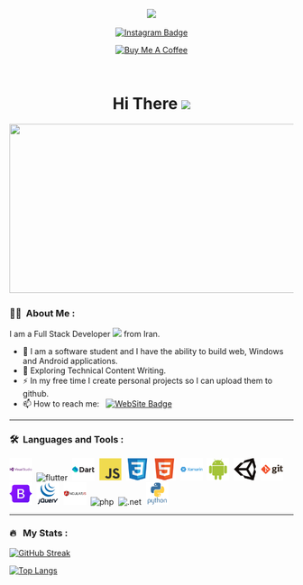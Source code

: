 
<p align="center"><img src="https://media.giphy.com/media/M9gbBd9nbDrOTu1Mqx/giphy.gif" width="100"/></p>
<p align="center">
<a href="https://www.instagram.com/hamid_programer_pro"><img src="https://img.shields.io/badge/Instagram-blueviolet?style=for-the-badge&logo=Instagram&logoColor=white" alt="Instagram Badge"></a>
</p>
<p align="center">
<a href="https://www.buymeacoffee.com/HamidMaster" target="_blank"><img src="https://cdn.buymeacoffee.com/buttons/default-orange.png" alt="Buy Me A Coffee" height="41" width="174"></a>
</p>
<p align="center"><img src="https://komarev.com/ghpvc/?username=hamidprogram&style=flat-square&color=blue" alt=""></p>

<h1 align="center">Hi There <img src="https://media.giphy.com/media/hvRJCLFzcasrR4ia7z/giphy.gif" width="40"></h1>

<p align="center"><img src="https://media.giphy.com/media/dWesBcTLavkZuG35MI/giphy.gif" width="600" height="300"  /></p>

### :woman_technologist: &nbsp;About Me :

I am a Full Stack Developer <img src="https://media.giphy.com/media/WUlplcMpOCEmTGBtBW/giphy.gif" width="30"> from Iran.

- 🔭 I am a software student and I have the ability to build web, Windows and Android applications.
- 🌱 Exploring Technical Content Writing.
- ⚡ In my free time I create personal projects so I can upload them to github.
- 📫 How to reach me: &nbsp; [![WebSite Badge](https://img.shields.io/badge/-hamidmaster.ir-blue?style=flat)](https://hamidmaster.ir)

---

### 🛠 &nbsp;Languages and Tools :

<p>
<img src="https://github.com/devicons/devicon/blob/master/icons/visualstudio/visualstudio-plain-wordmark.svg" title="visualstudio" alt="visualstudio" width="40" height="40"/>&nbsp;
<img src="https://github.com/devicons/devicon/blob/master/icons/flutter/flutter-original-wordmark.svg" title="flutter" alt="flutter" width="40" height="40"/>&nbsp;
<img src="https://github.com/devicons/devicon/blob/master/icons/dart/dart-original-wordmark.svg" title="dart" alt="dart" width="40" height="40"/>&nbsp;
<img src="https://github.com/devicons/devicon/blob/master/icons/javascript/javascript-original.svg" title="javascript" alt="javascript UI" width="40" height="40"/>&nbsp;
<img src="https://github.com/devicons/devicon/blob/master/icons/css3/css3-original.svg" title="css3" alt="css3" width="40" height="40"/>&nbsp;
<img src="https://github.com/devicons/devicon/blob/master/icons/html5/html5-original.svg" title="html5" alt="html5 " width="40" height="40"/>&nbsp;
<img src="https://github.com/devicons/devicon/blob/master/icons/xamarin/xamarin-original-wordmark.svg"  title="xamarin" alt="xamarin" width="40" height="40"/>&nbsp;
<img src="https://github.com/devicons/devicon/blob/master/icons/android/android-original.svg" title="android" alt="android" width="40" height="40"/>&nbsp;
<img src="https://github.com/devicons/devicon/blob/master/icons/unity/unity-original.svg" title="unity" alt="unity" width="40" height="40"/>&nbsp;
<img src="https://github.com/devicons/devicon/blob/master/icons/git/git-original-wordmark.svg" title="git" alt="git" width="40" height="40"/>&nbsp;
<img src="https://github.com/devicons/devicon/blob/master/icons/bootstrap/bootstrap-original.svg" title="bootstrap"  alt="bootstrap" width="40" height="40"/>&nbsp;
<img src="https://github.com/devicons/devicon/blob/master/icons/jquery/jquery-original-wordmark.svg" title="jquery"  alt="jquery" width="40" height="40"/>&nbsp;
<img src="https://github.com/devicons/devicon/blob/master/icons/angularjs/angularjs-original-wordmark.svg" title="angularjs" alt="angularjs" width="40" height="40"/>&nbsp;
<img src="https://github.com/devicons/devicon/blob/master/icons/php/php-plain-wordmark.svg" title="php" alt="php" width="40" height="40"/>&nbsp;
<img src="https://www.vectorlogo.zone/logos/dotnet/dotnet-icon.svg" title=".net"  alt=".net" width="40" height="40"/>&nbsp;
<img src="https://github.com/devicons/devicon/blob/master/icons/python/python-original-wordmark.svg" title="python" **alt="python" width="40" height="40"/>&nbsp;
</p>

---

### 🔥 &nbsp; My Stats :
[![GitHub Streak](http://github-readme-streak-stats.herokuapp.com?user=hamidprogram&theme=dark&background=000000)](https://git.io/streak-stats)

[![Top Langs](https://github-readme-stats.vercel.app/api/top-langs/?username=hamidprogram&layout=compact&theme=vision-friendly-dark)](https://github.com/anuraghazra/github-readme-stats)